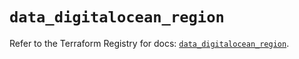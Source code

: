 # `data_digitalocean_region`

Refer to the Terraform Registry for docs: [`data_digitalocean_region`](https://registry.terraform.io/providers/digitalocean/digitalocean/2.52.0/docs/data-sources/region).
